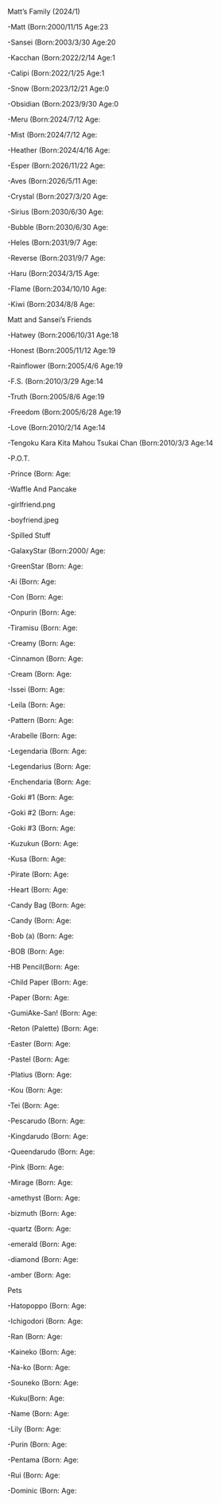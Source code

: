 Matt’s Family (2024/1)

-Matt (Born:2000/11/15 Age:23

-Sansei (Born:2003/3/30 Age:20

-Kacchan (Born:2022/2/14 Age:1

-Calipi (Born:2022/1/25 Age:1

-Snow (Born:2023/12/21 Age:0

-Obsidian (Born:2023/9/30 Age:0

-Meru (Born:2024/7/12 Age:

-Mist (Born:2024/7/12 Age:

-Heather (Born:2024/4/16 Age:

-Esper (Born:2026/11/22 Age:

-Aves (Born:2026/5/11 Age:

-Crystal (Born:2027/3/20 Age:

-Sirius (Born:2030/6/30 Age:

-Bubble (Born:2030/6/30 Age:

-Heles (Born:2031/9/7 Age:

-Reverse (Born:2031/9/7 Age:

-Haru (Born:2034/3/15 Age:

-Flame (Born:2034/10/10 Age:

-Kiwi (Born:2034/8/8 Age:

Matt and Sansei’s Friends

-Hatwey (Born:2006/10/31 Age:18

-Honest (Born:2005/11/12 Age:19

-Rainflower (Born:2005/4/6 Age:19

-F.S. (Born:2010/3/29 Age:14

-Truth (Born:2005/8/6 Age:19

-Freedom (Born:2005/6/28 Age:19

-Love (Born:2010/2/14 Age:14

-Tengoku Kara Kita Mahou Tsukai Chan (Born:2010/3/3 Age:14

-P.O.T.

-Prince (Born: Age:

-Waffle And Pancake

-girlfriend.png 

-boyfriend.jpeg 

-Spilled Stuff 

-GalaxyStar (Born:2000/ Age:

-GreenStar (Born: Age:

-Ai (Born: Age:

-Con (Born: Age:

-Onpurin (Born: Age:

-Tiramisu (Born: Age:

-Creamy (Born: Age:

-Cinnamon (Born:  Age:

-Cream (Born: Age:

-Issei (Born: Age:

-Leila (Born: Age:

-Pattern (Born: Age:

-Arabelle (Born: Age:

-Legendaria (Born: Age:

-Legendarius (Born: Age:

-Enchendaria (Born: Age:

-Goki #1 (Born: Age:

-Goki #2 (Born: Age:

-Goki #3 (Born: Age:

-Kuzukun (Born: Age:

-Kusa (Born: Age:

-Pirate (Born: Age:

-Heart (Born: Age:

-Candy Bag (Born: Age:

-Candy (Born: Age:

-Bob (a) (Born: Age:

-BOB (Born: Age:

-HB Pencil(Born: Age:

-Child Paper (Born: Age:

-Paper (Born: Age:

-GumiAke-San! (Born: Age:

-Reton (Palette) (Born: Age:

-Easter (Born: Age:

-Pastel (Born: Age:

-Platius (Born: Age:

-Kou (Born: Age:

-Tei (Born: Age:

-Pescarudo (Born: Age:

-Kingdarudo (Born: Age:

-Queendarudo (Born: Age:

-Pink (Born: Age:

-Mirage (Born: Age:

-amethyst (Born: Age:

-bizmuth (Born: Age:

-quartz (Born: Age:

-emerald (Born: Age:

-diamond (Born: Age:

-amber (Born: Age:

Pets

-Hatopoppo (Born: Age:

-Ichigodori (Born: Age:

-Ran (Born: Age:

-Kaineko (Born: Age:

-Na-ko (Born: Age:

-Souneko (Born: Age:

-Kuku(Born: Age:

-Name (Born: Age:

-Lily (Born: Age:

-Purin (Born: Age:

-Pentama (Born: Age:

-Rui (Born: Age:

-Dominic (Born: Age:
